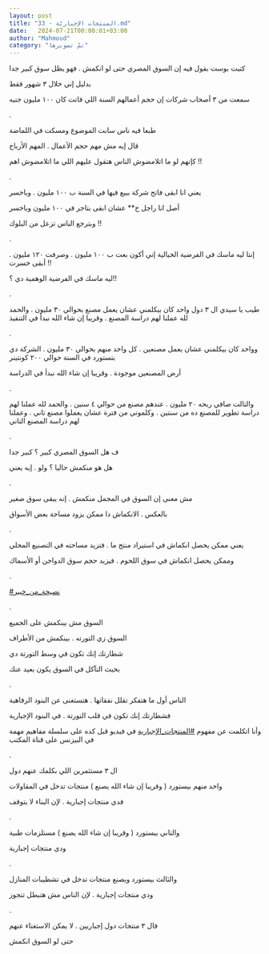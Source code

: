```yaml
---
layout: post
title: "33 - المنتجات الإجباريّة.md"
date:   2024-07-21T00:00:01+03:00
author: "Mahmoud"
category: "تمّ تصويرها"
---
```

كتبت بوست بقول فيه إن السوق المصري حتى لو انكمش . فهو
يظل سوق كبير جدا

بدليل إني خلال ٣ شهور فقط

سمعت من ٣ أصحاب شركات إن حجم أعمالهم السنة اللي فاتت كان
١٠٠ مليون جنيه

.

طبعا فيه ناس سابت الموضوع ومسكت في اللماضة

قال إيه مش مهم حجم الأعمال . المهم الأرباح

كإنهم لو ما اتلامضوش الناس هتقول عليهم اللي ما اتلامضوش
اهم !!

.

يعني انا ابقى فاتح شركة ببيع فيها في السنة ب ١٠٠ مليون .
وباخسر

أصل انا راجل خ\*\* عشان ابقى بتاجر في ١٠٠ مليون
وباخسر

وبترجع الناس تزعل من البلوك !!

.

إنتا ليه ماسك في الفرضية الخيالية إني أكون بعت ب ١٠٠
مليون . وصرفت ١٢٠ مليون . أبقى خسرت !!

ليه ماسك في الفرضية الوهمية دي ؟!!

.

طيب يا سيدي ال ٣ دول واحد كان بيكلمني عشان يعمل مصنع
بحوالي ٣٠ مليون . والحمد لله عملنا لهم دراسة المصنع . وقريبا إن شاء الله
نبدأ في التنفيذ

.

وواحد كان بيكلمني عشان يعمل مصنعين . كل واحد منهم بحوالي
٣٠ مليون . الشركة دي بتستورد في السنة حوالي ٢٠٠ كونتينر

أرض المصنعين موجودة . وقريبا إن شاء الله نبدأ في
الدراسة

.

والتالت صافي ربحه ٢٠ مليون . عندهم مصنع من حوالي ٤ سنين
. والحمد لله عملنا لهم دراسة تطوير للمصنع ده من سنتين . وكلموني من فترة
عشان يعملوا مصنع تاني . وعملنا لهم دراسة المصنع التاني

.

ف هل السوق المصري كبير ؟ كبير جدا

هل هو منكمش حاليا ؟ ولو . إيه يعني

.

مش معنى إن السوق في المجمل منكمش . إنه يبقى سوق
صغير

بالعكس . الانكماش دا ممكن يزود مساحة بعض الأسواق

.

يعني ممكن يحصل انكماش في استيراد منتج ما . فتزيد مساحته
في التصنيع المحلي

وممكن يحصل انكماش في سوق اللحوم . فيزيد حجم سوق الدواجن
أو الأسماك

.

[<u>\#نصيحة_من_خبير</u>](https://www.facebook.com/hashtag/%D9%86%D8%B5%D9%8A%D8%AD%D8%A9_%D9%85%D9%86_%D8%AE%D8%A8%D9%8A%D8%B1?__eep__=6&__cft__%5b0%5d=AZUL6dmOtY5g2suRCVhjVmCf3pcjB5SLrb6S5BfA4Z4HLB8zOpR2D8_PmI-J6o0BIqNzU6_mc4xZ65komvtcXCrtVYCBPKQ7-4VR6dsFxkOIp6dseL-nJabNXChlXVkRaYpaVA598lHlb6HUR80q2kLSDj59Av69l-abINXwtxVR5Q&__tn__=*NK-R)

.

السوق مش بينكمش على الجميع

السوق زي التورته . بينكمش من الأطراف

شطارتك إنك تكون في وسط التورتة دي

بحيث التآكل في السوق يكون بعيد عنك

.

الناس أول ما هتفكر تقلل نفقاتها . هتستغنى عن البنود
الرفاهية

فشطارتك إنك تكون في قلب التورتة . في البنود
الإجبارية

وأنا اتكلمت عن مفهوم
[<u>\#المنتجات_الإجبارية</u>](https://www.facebook.com/hashtag/%D8%A7%D9%84%D9%85%D9%86%D8%AA%D8%AC%D8%A7%D8%AA_%D8%A7%D9%84%D8%A5%D8%AC%D8%A8%D8%A7%D8%B1%D9%8A%D8%A9?__eep__=6&__cft__%5b0%5d=AZUL6dmOtY5g2suRCVhjVmCf3pcjB5SLrb6S5BfA4Z4HLB8zOpR2D8_PmI-J6o0BIqNzU6_mc4xZ65komvtcXCrtVYCBPKQ7-4VR6dsFxkOIp6dseL-nJabNXChlXVkRaYpaVA598lHlb6HUR80q2kLSDj59Av69l-abINXwtxVR5Q&__tn__=*NK-R)
في فيديو قبل كده على سلسلة مفاهيم مهمة في البيزنس على
قناة المكتب

.

ال ٣ مستثمرين اللي بكلمك عنهم دول

واحد منهم بيستورد ( وقريبا إن شاء الله يصنع ) منتجات
تدخل في المقاولات

فدي منتجات إجبارية . لإن البناء لا يتوقف

.

والتاني بيستورد ( وقريبا إن شاء الله يصنع ) مستلزمات
طبية

ودي منتجات إجبارية

.

والثالث بيستورد ويصنع منتجات تدخل في تشطيبات
المنازل

ودي منتجات إجبارية . لإن الناس مش هتبطل تتجوز

.

فال ٣ منتجات دول إجباريين . لا يمكن الاستغناء
عنهم

حتى لو السوق انكمش
